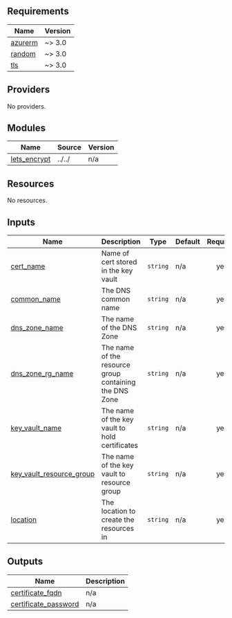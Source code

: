 ## Requirements

| Name | Version |
|------|---------|
| <a name="requirement_azurerm"></a> [azurerm](#requirement\_azurerm) | ~> 3.0 |
| <a name="requirement_random"></a> [random](#requirement\_random) | ~> 3.0 |
| <a name="requirement_tls"></a> [tls](#requirement\_tls) | ~> 3.0 |

## Providers

No providers.

## Modules

| Name | Source | Version |
|------|--------|---------|
| <a name="module_lets_encrypt"></a> [lets\_encrypt](#module\_lets\_encrypt) | ../../ | n/a |

## Resources

No resources.

## Inputs

| Name | Description | Type | Default | Required |
|------|-------------|------|---------|:--------:|
| <a name="input_cert_name"></a> [cert\_name](#input\_cert\_name) | Name of cert stored in the key vault | `string` | n/a | yes |
| <a name="input_common_name"></a> [common\_name](#input\_common\_name) | The DNS common name | `string` | n/a | yes |
| <a name="input_dns_zone_name"></a> [dns\_zone\_name](#input\_dns\_zone\_name) | The name of the DNS Zone | `string` | n/a | yes |
| <a name="input_dns_zone_rg_name"></a> [dns\_zone\_rg\_name](#input\_dns\_zone\_rg\_name) | The name of the resource group containing the DNS Zone | `string` | n/a | yes |
| <a name="input_key_vault_name"></a> [key\_vault\_name](#input\_key\_vault\_name) | The name of the key vault to hold certificates | `string` | n/a | yes |
| <a name="input_key_vault_resource_group"></a> [key\_vault\_resource\_group](#input\_key\_vault\_resource\_group) | The name of the key vault to resource group | `string` | n/a | yes |
| <a name="input_location"></a> [location](#input\_location) | The location to create the resources in | `string` | n/a | yes |

## Outputs

| Name | Description |
|------|-------------|
| <a name="output_certificate_fqdn"></a> [certificate\_fqdn](#output\_certificate\_fqdn) | n/a |
| <a name="output_certificate_password"></a> [certificate\_password](#output\_certificate\_password) | n/a |
